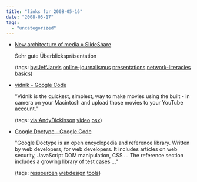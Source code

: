 ```yaml
---
title: "links for 2008-05-16"
date: "2008-05-17"
tags: 
  - "uncategorized"
---
```


- [New architecture of media » SlideShare](http://www.slideshare.net/jeffjarvis/new-architecture-of-media-387290)
    
    Sehr gute Überblickspräsentation
    
    (tags: [by:JeffJarvis](http://del.icio.us/heinzwittenbrink/by:JeffJarvis) [online-journalismus](http://del.icio.us/heinzwittenbrink/online-journalismus) [presentations](http://del.icio.us/heinzwittenbrink/presentations) [network-literacies](http://del.icio.us/heinzwittenbrink/network-literacies) [basics](http://del.icio.us/heinzwittenbrink/basics))
    
- [vidnik - Google Code](http://code.google.com/p/vidnik/)
    
    "Vidnik is the quickest, simplest, way to make movies using the built - in camera on your Macintosh and upload those movies to your YouTube account."
    
    (tags: [via:AndyDickinson](http://del.icio.us/heinzwittenbrink/via:AndyDickinson) [video](http://del.icio.us/heinzwittenbrink/video) [osx](http://del.icio.us/heinzwittenbrink/osx))
    
- [Google Doctype - Google Code](http://code.google.com/doctype/)
    
    "Google Doctype is an open encyclopedia and reference library. Written by web developers, for web developers. It includes articles on web security, JavaScript DOM manipulation, CSS ... The reference section includes a growing library of test cases ..."
    
    (tags: [ressourcen](http://del.icio.us/heinzwittenbrink/ressourcen) [webdesign](http://del.icio.us/heinzwittenbrink/webdesign) [tools](http://del.icio.us/heinzwittenbrink/tools))
